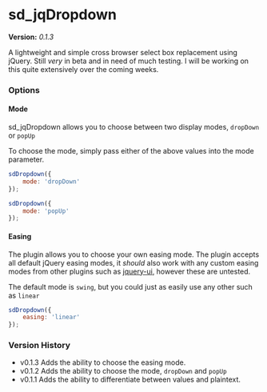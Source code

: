 sd_jqDropdown
=============

**Version:** *0.1.3*

A lightweight and simple cross browser select box replacement using jQuery.
Still *very* in beta and in need of much testing.
I will be working on this quite extensively over the coming weeks.

### Options

#### Mode
sd_jqDropdown allows you to choose between two display modes, ```dropDown``` or ```popUp```

To choose the mode, simply pass either of the above values into the mode parameter.

```js
sdDropdown({
    mode: 'dropDown'
});
```
```js
sdDropdown({
    mode: 'popUp'
});
```

#### Easing
The plugin allows you to choose your own easing mode. The plugin accepts all default jQuery easing modes, it _should_ also work with any custom easing modes from other plugins such as [jquery-ui](https://github.com/jquery/jquery-ui), however these are untested.

The default mode is ```swing```, but you could just as easily use any other such as ```linear```
```js
sdDropdown({
    easing: 'linear'
});
```


### Version History
- v0.1.3 Adds the ability to choose the easing mode.
- v0.1.2 Adds the ability to choose the mode, ```dropDown``` and ```popUp```
- v0.1.1 Adds the ability to differentiate between values and plaintext.

